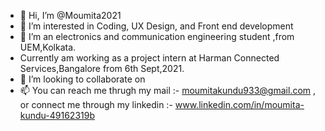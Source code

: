 - 👋 Hi, I’m @Moumita2021
- 👀 I’m interested in Coding, UX Design, and Front end development
- 🌱 I’m an electronics and communication engineering student ,from UEM,Kolkata.
- Currently am working as a project intern at Harman Connected Services,Bangalore from 6th Sept,2021. 
- 💞️ I’m looking to collaborate on 
- 📫 You can reach me thrugh my mail :- moumitakundu933@gmail.com , or connect me through my linkedin :- www.linkedin.com/in/moumita-kundu-49162319b

<!---
Moumita2021/Moumita2021 is a ✨ special ✨ repository because its `README.md` (this file) appears on your GitHub profile.
You can click the Preview link to take a look at your changes.
--->
